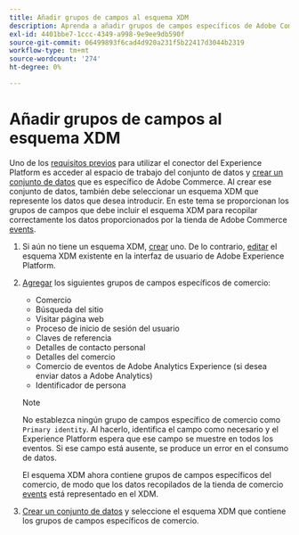 ```yaml
---
title: Añadir grupos de campos al esquema XDM
description: Aprenda a añadir grupos de campos específicos de Adobe Commerce a un esquema XDM.
exl-id: 4401bbe7-1ccc-4349-a998-9e9ee9db590f
source-git-commit: 06499893f6cad4d920a231f5b22417d3044b2319
workflow-type: tm+mt
source-wordcount: '274'
ht-degree: 0%

---
```


# Añadir grupos de campos al esquema XDM

Uno de los [requisitos previos](overview.md#prereqs) para utilizar el conector del Experience Platform es acceder al espacio de trabajo del conjunto de datos y [crear un conjunto de datos](https://experienceleague.adobe.com/docs/experience-platform/edge/datastreams/overview.html?lang=en) que es específico de Adobe Commerce. Al crear ese conjunto de datos, también debe seleccionar un esquema XDM que represente los datos que desea introducir. En este tema se proporcionan los grupos de campos que debe incluir el esquema XDM para recopilar correctamente los datos proporcionados por la tienda de Adobe Commerce [events](events.md).

1. Si aún no tiene un esquema XDM, [crear](https://experienceleague.adobe.com/docs/experience-platform/xdm/ui/resources/schemas.html?lang=en#create) uno. De lo contrario, [editar](https://experienceleague.adobe.com/docs/experience-platform/xdm/ui/resources/schemas.html?lang=en#edit) el esquema XDM existente en la interfaz de usuario de Adobe Experience Platform.

1. [Agregar](https://experienceleague.adobe.com/docs/experience-platform/xdm/ui/resources/schemas.html?lang=en#add-field-groups) los siguientes grupos de campos específicos de comercio:

   - Comercio
   - Búsqueda del sitio
   - Visitar página web
   - Proceso de inicio de sesión del usuario
   - Claves de referencia
   - Detalles de contacto personal
   - Detalles del comercio
   - Comercio de eventos de Adobe Analytics Experience (si desea enviar datos a Adobe Analytics)
   - Identificador de persona

   >[!NOTE]
   >
   > No establezca ningún grupo de campos específico de comercio como `Primary identity`. Al hacerlo, identifica el campo como necesario y el Experience Platform espera que ese campo se muestre en todos los eventos. Si ese campo está ausente, se produce un error en el consumo de datos.

   El esquema XDM ahora contiene grupos de campos específicos del comercio, de modo que los datos recopilados de la tienda de comercio [events](events.md) está representado en el XDM.

1. [Crear un conjunto de datos](https://experienceleague.adobe.com/docs/experience-platform/edge/datastreams/overview.html) y seleccione el esquema XDM que contiene los grupos de campos específicos de comercio.
